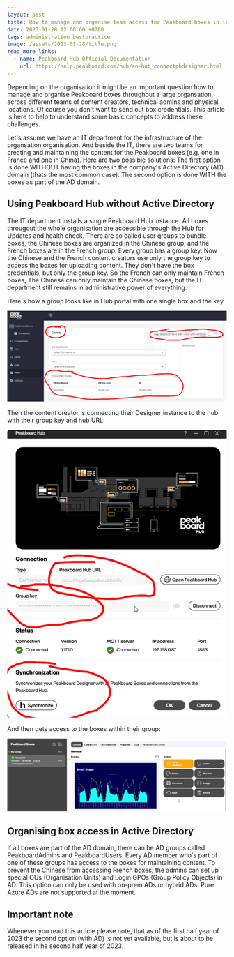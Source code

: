 ```yaml
---
layout: post
title: How to manage and organise team access for Peakboard boxes in large organisationsa
date: 2023-01-28 12:00:00 +0200
tags: administration bestpractice
image: /assets/2023-01-28/title.png
read_more_links:
  - name: Peakboard Hub Official Documentation
    url: https://help.peakboard.com/hub/en-hub_connectpbdesigner.html
---
```

Depending on the organisation it might be an important question how to manage and organise Peakboard boxes throughout a large organsation, across different teams of content creators, technical admins and physical locations. Of course you don't want to send out box credentials. This article is here to help to understand some basic concepts to address these challenges.

Let's assume we have an IT department for the infrastructure of the organsation organisation.
And beside the IT, there are two teams for creating and maintaining the content for the Peakboard boxes (e.g. one in France and one in China).
Here are two possible solutions: The first option is done WITHOUT having the boxes in the company's Active Directory (AD) domain (thats the most common case). The second option is done WITH the boxes as part of the AD domain.

## Using Peakboard Hub without Active Directory

The IT department installs a single Peakboard Hub instance. All boxes througout the whole organisation are accessible through the Hub for Updates and health check. There are so called user groups to bundle boxes, the Chinese boxes are organized in the Chinese group, and the French boxes are in the French group. Every group has a group key. Now the Chinese and the French content creators use only the group key to access the boxes for uploading content. They don't have the box credentials, but only the group key. So the French can only maintain French boxes, The Chinese can only maintain the Chinese boxes, but the IT department still remains in administrative power of everything.

Here's how a group looks like in Hub portal with one single box and the key.

![image](/assets/2023-01-28/010.png)

Then the content creator is connecting their Designer instance to the hub with their group key and hub URL:

![image](/assets/2023-01-28/020.png)

And then gets access to the boxes within their group:

![image](/assets/2023-01-28/030.png)

## Organising box access in Active Directory

If all boxes are part of the AD domain, there can be AD groups called PeakboardAdmins and PeakboardUsers. Every AD member who's part of one of these groups has access to the boxes for maintaining content. To prevent the Chinese from accessing French boxes, the admins can set up special OUs (Organisation Units) and Login GPOs (Group Policy Objects) in AD. This option can only be used with on-prem ADs or hybrid ADs. Pure Azure ADs are not supported at the moment.

## Important note

Whenever you read this article please note, that as of the first half year of 2023 the second option (with AD) is not yet available, but is about to be released in he second half year of 2023.












